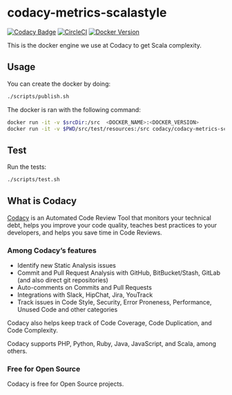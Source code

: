 # codacy-metrics-scalastyle

[![Codacy Badge](https://api.codacy.com/project/badge/Grade/88b2abcf178c4d50a3e2b2a49b5fc32a)](https://www.codacy.com/app/Codacy/codacy-metrics-scalastyle?utm_source=github.com&amp;utm_medium=referral&amp;utm_content=codacy/codacy-metrics-scalastyle&amp;utm_campaign=Badge_Grade)
[![CircleCI](https://circleci.com/gh/codacy/codacy-metrics-scalastyle.svg?style=svg)](https://circleci.com/gh/codacy/codacy-metrics-scalastyle)
[![Docker Version](https://images.microbadger.com/badges/version/codacy/codacy-metrics-scalastyle.svg)](https://microbadger.com/images/codacy/codacy-metrics-scalastyle "Get your own version badge on microbadger.com")

This is the docker engine we use at Codacy to get Scala complexity.

## Usage

You can create the docker by doing:

```bash
./scripts/publish.sh
```

The docker is ran with the following command:

```bash
docker run -it -v $srcDir:/src  <DOCKER_NAME>:<DOCKER_VERSION>
docker run -it -v $PWD/src/test/resources:/src codacy/codacy-metrics-scalastyle:latest
```

## Test

Run the tests:

```bash
./scripts/test.sh
```

## What is Codacy

[Codacy](https://www.codacy.com/) is an Automated Code Review Tool that monitors your technical debt, helps you improve your code quality, teaches best practices to your developers, and helps you save time in Code Reviews.

### Among Codacy’s features

- Identify new Static Analysis issues
- Commit and Pull Request Analysis with GitHub, BitBucket/Stash, GitLab (and also direct git repositories)
- Auto-comments on Commits and Pull Requests
- Integrations with Slack, HipChat, Jira, YouTrack
- Track issues in Code Style, Security, Error Proneness, Performance, Unused Code and other categories

Codacy also helps keep track of Code Coverage, Code Duplication, and Code Complexity.

Codacy supports PHP, Python, Ruby, Java, JavaScript, and Scala, among others.

### Free for Open Source

Codacy is free for Open Source projects.
